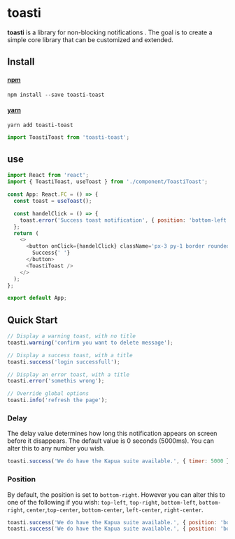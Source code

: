 # toasti

**toasti** is a library for non-blocking notifications . The goal is to create a simple core library that can be customized and extended.

## Install

#### [npm](https://www.npmjs.com/package/toasti-toast)

```
npm install --save toasti-toast
```

#### [yarn](https://yarnpkg.com/en/package/toasti-toast)

```
yarn add toasti-toast
```

```js
import ToastiToast from 'toasti-toast';
```

## use

```js
import React from 'react';
import { ToastiToast, useToast } from './component/ToastiToast';

const App: React.FC = () => {
  const toast = useToast();

  const handelClick = () => {
    toast.error('Success toast notification', { position: 'bottom-left' });
  };
  return (
    <>
      <button onClick={handelClick} className='px-3 py-1 border rounded-md shadow-md'>
        Success{' '}
      </button>
      <ToastiToast />
    </>
  );
};

export default App;
```

## Quick Start

```js
// Display a warning toast, with no title
toasti.warning('confirm you want to delete message');

// Display a success toast, with a title
toasti.success('login successfull');

// Display an error toast, with a title
toasti.error('somethis wrong');

// Override global options
toasti.info('refresh the page');
```

### Delay

The delay value determines how long this notification appears on screen before it disappears. The default value is 0 seconds (5000ms). You can alter this to any number you wish.

```js
toasti.success('We do have the Kapua suite available.', { timer: 5000 });
```

### Position

By default, the position is set to `bottom-right`. However you can alter this to one of the following if you wish: `top-left`, `top-right`, `bottom-left`, `bottom-right`, `center`,`top-center`, `bottom-center`, `left-center`, `right-center`.

```js
toasti.success('We do have the Kapua suite available.', { position: 'bottom-left' });
toasti.success('We do have the Kapua suite available.', { position: 'bottom-left', timer: 5000 });
```

